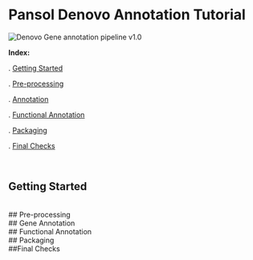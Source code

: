 # Pansol Denovo Annotation Tutorial

![Denovo Gene annotation pipeline v1.0 ](https://raw.githubusercontent.com/pan-sol/pan-sol-pipelines/blob/main/tutorials/images/Pansol_denovo_gene_annotation_pipeline.jpg)

**Index:**

. [Getting Started](https://github.com/pan-sol/pan-sol-pipelines/blob/master/tutorials/denovo_gene_annotation_tutorial.md#getting-started)

. [Pre-processing](https://github.com/pan-sol/pan-sol-pipelines/blob/master/tutorials/denovo_gene_annotation_tutorial.md#Pre-processing)

. [Annotation](https://github.com/pan-sol/pan-sol-pipelines/blob/master/tutorials/denovo_gene_annotation_tutorial.md#Gene-Annotation)

. [Functional Annotation](https://github.com/pan-sol/pan-sol-pipelines/blob/master/tutorials/denovo_gene_annotation_tutorial.md#Functional-Annotation)

. [Packaging](https://github.com/pan-sol/pan-sol-pipelines/blob/master/tutorials/denovo_gene_annotation_tutorial.md#Packaging)

. [Final Checks](https://github.com/pan-sol/pan-sol-pipelines/blob/master/tutorials/denovo_gene_annotation_tutorial.md#Final-Checks)

<br/>

## Getting Started



<br/>
## Pre-processing



<br/>
## Gene Annotation



<br/>
## Functional Annotation



<br/>
## Packaging 



<br/>
##Final Checks

